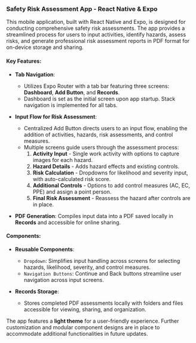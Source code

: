 ### Safety Risk Assessment App - React Native & Expo

This mobile application, built with React Native and Expo, is designed for conducting comprehensive safety risk assessments. The app provides a streamlined process for users to input activities, identify hazards, assess risks, and generate professional risk assessment reports in PDF format for on-device storage and sharing.

#### Key Features:

- **Tab Navigation**: 
   - Utilizes Expo Router with a tab bar featuring three screens: **Dashboard**, **Add Button**, and **Records**.
   - Dashboard is set as the initial screen upon app startup. Stack navigation is implemented for all tabs.

- **Input Flow for Risk Assessment**:
   - Centralized Add Button directs users to an input flow, enabling the addition of activities, hazards, risk assessments, and control measures.
   - Multiple screens guide users through the assessment process:
     1. **Activity Input** - Single work activity with options to capture images for each hazard.
     2. **Hazard Details** - Adds hazard effects and existing controls.
     3. **Risk Calculation** - Dropdowns for likelihood and severity input, with auto-calculated risk score.
     4. **Additional Controls** - Options to add control measures (AC, EC, PPE) and assign a point person.
     5. **Final Risk Assessment** - Reassess the hazard after controls are in place.

- **PDF Generation**: Compiles input data into a PDF saved locally in **Records** and accessible for online sharing.

#### Components:

- **Reusable Components**:
   - `Dropdown`: Simplifies input handling across screens for selecting hazards, likelihood, severity, and control measures.
   - `Navigation Buttons`: Continue and Back buttons streamline user navigation across input screens.
   
- **Records Storage**:
   - Stores completed PDF assessments locally with folders and files accessible for viewing, sharing, and organization.

The app features a **light theme** for a user-friendly experience. Further customization and modular component designs are in place to accommodate additional functionalities in future updates.
